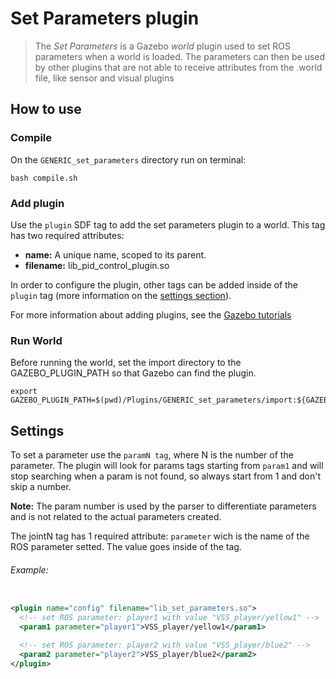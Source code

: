 # Set Parameters plugin
> The *Set Parameters* is a Gazebo *world* plugin used to set ROS parameters when a world is loaded. The parameters can then be used by other plugins that are not able to receive attributes from the .world file, like sensor and visual plugins

## How to use
### Compile
On the `GENERIC_set_parameters` directory run on terminal:

```
bash compile.sh
```

### Add plugin
Use the `plugin` SDF tag to add the set parameters plugin to a world.
This tag has two required attributes:
* **name:** A unique name, scoped to its parent.
* **filename:** lib_pid_control_plugin.so

In order to configure the plugin, other tags can be added inside of the `plugin` tag (more information on the [settings section](#settings)).

For more information about adding plugins, see the [Gazebo tutorials](http://gazebosim.org/tutorials?tut=plugins_model&cat=running_the_plugin#RunningthePlugin.)

### Run World
Before running the world, set the import directory to the GAZEBO_PLUGIN_PATH so that Gazebo can find the plugin.

```
export GAZEBO_PLUGIN_PATH=$(pwd)/Plugins/GENERIC_set_parameters/import:${GAZEBO_PLUGIN_PATH}
```

## Settings
To set a parameter use the `paramN tag`, where N is the number of the parameter.
The plugin will look for params tags starting from `param1` and will stop searching when a param is not found, so always start from 1 and don't skip a number.

**Note:** The param number is used by the parser to differentiate parameters and is not related to the actual parameters created.

The jointN tag has 1 required attribute: `parameter` wich is the name of the ROS parameter setted. The value goes inside of the tag.

###### Example:
```xml

<plugin name="config" filename="lib_set_parameters.so">
  <!-- set ROS parameter: player1 with value "VSS_player/yellow1" -->
  <param1 parameter="player1">VSS_player/yellow1</param1>

  <!-- set ROS parameter: player2 with value "VSS_player/blue2" -->
  <param2 parameter="player2">VSS_player/blue2</param2>
</plugin>
```
